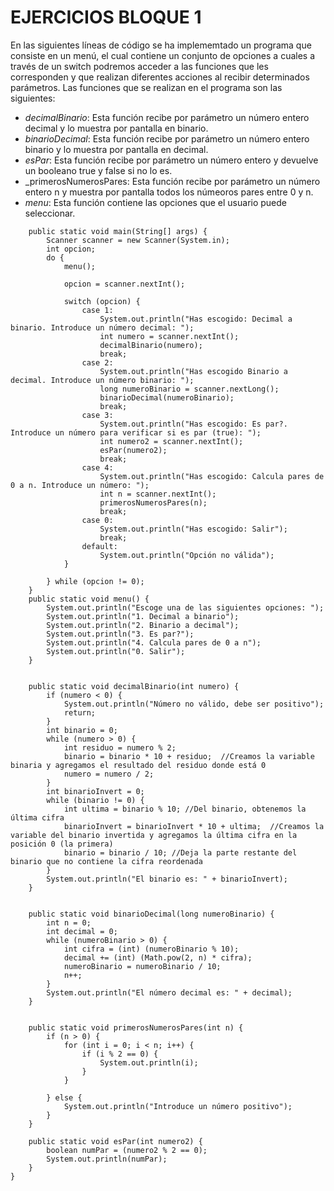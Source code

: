# EJERCICIOS BLOQUE 1

En las siguientes líneas de código se ha implememtado un programa que consiste en un menú, el cual contiene un conjunto de opciones a cuales a través de un switch podremos acceder a las funciones que les corresponden y que realizan diferentes acciones al recibir determinados parámetros. 
Las funciones que se realizan en el programa son las siguientes: 

- _decimalBinario_: Esta función recibe por parámetro un número entero decimal y lo muestra por pantalla en binario.
- _binarioDecimal_: Esta función recibe por parámetro un número entero binario y lo muestra por pantalla en decimal.
- _esPar_: Esta función recibe por parámetro un número entero y devuelve un booleano true y false si no lo es.
- _primerosNumerosPares: Esta función recibe por parámetro un número entero n y muestra por pantalla todos los númeoros pares entre 0 y n.
- _menu_: Esta función contiene las opciones que el usuario puede seleccionar.

```
    public static void main(String[] args) {
        Scanner scanner = new Scanner(System.in);
        int opcion;
        do {
            menu();

            opcion = scanner.nextInt();

            switch (opcion) {
                case 1:
                    System.out.println("Has escogido: Decimal a binario. Introduce un número decimal: ");
                    int numero = scanner.nextInt();
                    decimalBinario(numero);
                    break;
                case 2:
                    System.out.println("Has escogido Binario a decimal. Introduce un número binario: ");
                    long numeroBinario = scanner.nextLong();
                    binarioDecimal(numeroBinario);
                    break;
                case 3:
                    System.out.println("Has escogido: Es par?. Introduce un número para verificar si es par (true): ");
                    int numero2 = scanner.nextInt();
                    esPar(numero2);
                    break;
                case 4:
                    System.out.println("Has escogido: Calcula pares de 0 a n. Introduce un número: ");
                    int n = scanner.nextInt();
                    primerosNumerosPares(n);
                    break;
                case 0:
                    System.out.println("Has escogido: Salir");
                    break;
                default:
                    System.out.println("Opción no válida");
            }

        } while (opcion != 0);
    }
    public static void menu() {
        System.out.println("Escoge una de las siguientes opciones: ");
        System.out.println("1. Decimal a binario");
        System.out.println("2. Binario a decimal");
        System.out.println("3. Es par?");
        System.out.println("4. Calcula pares de 0 a n");
        System.out.println("0. Salir");
    }


    public static void decimalBinario(int numero) {
        if (numero < 0) {
            System.out.println("Número no válido, debe ser positivo");
            return;
        }
        int binario = 0;
        while (numero > 0) {
            int residuo = numero % 2;
            binario = binario * 10 + residuo;  //Creamos la variable binaria y agregamos el resultado del residuo donde está 0
            numero = numero / 2;
        }
        int binarioInvert = 0;
        while (binario != 0) {
            int ultima = binario % 10; //Del binario, obtenemos la última cifra
            binarioInvert = binarioInvert * 10 + ultima;  //Creamos la variable del binario invertida y agregamos la última cifra en la posición 0 (la primera)
            binario = binario / 10; //Deja la parte restante del binario que no contiene la cifra reordenada
        }
        System.out.println("El binario es: " + binarioInvert);
    }


    public static void binarioDecimal(long numeroBinario) {
        int n = 0;
        int decimal = 0;
        while (numeroBinario > 0) {
            int cifra = (int) (numeroBinario % 10);
            decimal += (int) (Math.pow(2, n) * cifra);
            numeroBinario = numeroBinario / 10;
            n++;
        }
        System.out.println("El número decimal es: " + decimal);
    }


    public static void primerosNumerosPares(int n) {
        if (n > 0) {
            for (int i = 0; i < n; i++) {
                if (i % 2 == 0) {
                    System.out.println(i);
                }
            }

        } else {
            System.out.println("Introduce un número positivo");
        }
    }

    public static void esPar(int numero2) {
        boolean numPar = (numero2 % 2 == 0);
        System.out.println(numPar);
    }
}
```
